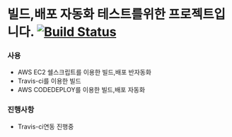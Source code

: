 # 빌드,배포 자동화 테스트를위한 프로젝트입니다.  [![Build Status](https://travis-ci.org/whdms705/demo.svg?branch=master)](https://travis-ci.org/whdms705/demo)

### 사용
- AWS EC2 쉘스크립트를 이용한 빌드,배포 반자동화
- Travis-ci를 이용한 빌드
- AWS CODEDEPLOY를 이용한 빌드,배포 자동화


### 진행사항

- Travis-ci연동 진행중
